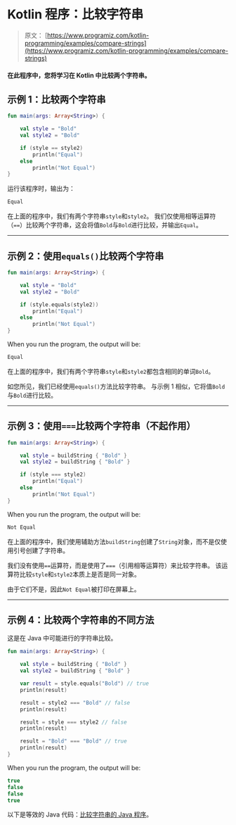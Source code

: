 # Kotlin 程序：比较字符串

> 原文： [https://www.programiz.com/kotlin-programming/examples/compare-strings](https://www.programiz.com/kotlin-programming/examples/compare-strings)

#### 在此程序中，您将学习在 Kotlin 中比较两个字符串。

## 示例 1：比较两个字符串

```kt
fun main(args: Array<String>) {

    val style = "Bold"
    val style2 = "Bold"

    if (style == style2)
        println("Equal")
    else
        println("Not Equal")
}
```

运行该程序时，输出为：

```kt
Equal
```

在上面的程序中，我们有两个字符串`style`和`style2`。 我们仅使用相等运算符（`==`）比较两个字符串，这会将值`Bold`与`Bold`进行比较，并输出`Equal`。

* * *

## 示例 2：使用`equals()`比较两个字符串

```kt
fun main(args: Array<String>) {

    val style = "Bold"
    val style2 = "Bold"

    if (style.equals(style2))
        println("Equal")
    else
        println("Not Equal")
}
```

When you run the program, the output will be:

```kt
Equal
```

在上面的程序中，我们有两个字符串`style`和`style2`都包含相同的单词`Bold`。

如您所见，我们已经使用`equals()`方法比较字符串。 与示例 1 相似，它将值`Bold`与`Bold`进行比较。

* * *

## 示例 3：使用`===`比较两个字符串（不起作用）

```kt
fun main(args: Array<String>) {

    val style = buildString { "Bold" }
    val style2 = buildString { "Bold" }

    if (style === style2)
        println("Equal")
    else
        println("Not Equal")
}
```

When you run the program, the output will be:

```kt
Not Equal
```

在上面的程序中，我们使用辅助方法`buildString`创建了`String`对象，而不是仅使用引号创建了字符串。

我们没有使用`==`运算符，而是使用了`===`（引用相等运算符）来比较字符串。 该运算符比较`style`和`style2`本质上是否是同一对象。

由于它们不是，因此`Not Equal`被打印在屏幕上。

* * *

## 示例 4：比较两个字符串的不同方法

这是在 Java 中可能进行的字符串比较。

```kt
fun main(args: Array<String>) {

    val style = buildString { "Bold" }
    val style2 = buildString { "Bold" }

    var result = style.equals("Bold") // true
    println(result)

    result = style2 === "Bold" // false
    println(result)

    result = style === style2 // false
    println(result)

    result = "Bold" === "Bold" // true
    println(result)
}
```

When you run the program, the output will be:

```kt
true
false
false
true
```

以下是等效的 Java 代码：[比较字符串的 Java 程序](/java-programming/examples/compare-strings "Java Program to compare strings")。